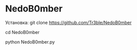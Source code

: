 # NedoB0mber
Установка: git clone https://github.com/Tr3ble/NedoB0mber

cd NedoB0mber

python NedoB0mber.py
